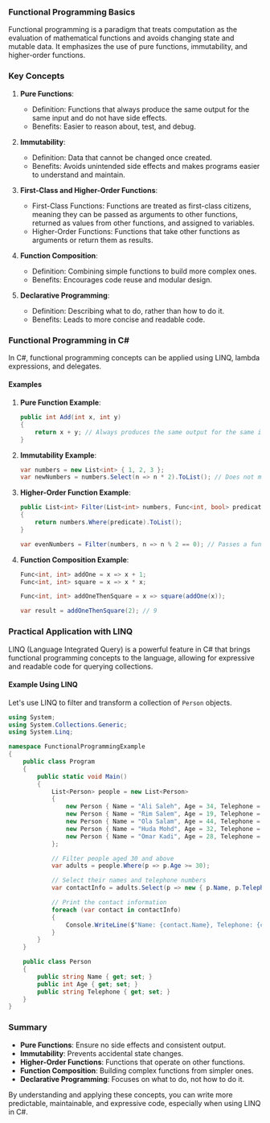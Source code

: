 
### Functional Programming Basics

Functional programming is a paradigm that treats computation as the evaluation of mathematical functions and avoids changing state and mutable data. It emphasizes the use of pure functions, immutability, and higher-order functions.

### Key Concepts

1. **Pure Functions**:
   - Definition: Functions that always produce the same output for the same input and do not have side effects.
   - Benefits: Easier to reason about, test, and debug.

2. **Immutability**:
   - Definition: Data that cannot be changed once created.
   - Benefits: Avoids unintended side effects and makes programs easier to understand and maintain.

3. **First-Class and Higher-Order Functions**:
   - First-Class Functions: Functions are treated as first-class citizens, meaning they can be passed as arguments to other functions, returned as values from other functions, and assigned to variables.
   - Higher-Order Functions: Functions that take other functions as arguments or return them as results.

4. **Function Composition**:
   - Definition: Combining simple functions to build more complex ones.
   - Benefits: Encourages code reuse and modular design.

5. **Declarative Programming**:
   - Definition: Describing what to do, rather than how to do it.
   - Benefits: Leads to more concise and readable code.

### Functional Programming in C#

In C#, functional programming concepts can be applied using LINQ, lambda expressions, and delegates.

#### Examples

1. **Pure Function Example**:
   ```csharp
   public int Add(int x, int y)
   {
       return x + y; // Always produces the same output for the same input
   }
   ```

2. **Immutability Example**:
   ```csharp
   var numbers = new List<int> { 1, 2, 3 };
   var newNumbers = numbers.Select(n => n * 2).ToList(); // Does not modify the original list
   ```

3. **Higher-Order Function Example**:
   ```csharp
   public List<int> Filter(List<int> numbers, Func<int, bool> predicate)
   {
       return numbers.Where(predicate).ToList();
   }

   var evenNumbers = Filter(numbers, n => n % 2 == 0); // Passes a function as an argument
   ```

4. **Function Composition Example**:
   ```csharp
   Func<int, int> addOne = x => x + 1;
   Func<int, int> square = x => x * x;

   Func<int, int> addOneThenSquare = x => square(addOne(x));

   var result = addOneThenSquare(2); // 9
   ```

### Practical Application with LINQ

LINQ (Language Integrated Query) is a powerful feature in C# that brings functional programming concepts to the language, allowing for expressive and readable code for querying collections.

#### Example Using LINQ

Let's use LINQ to filter and transform a collection of `Person` objects.

```csharp
using System;
using System.Collections.Generic;
using System.Linq;

namespace FunctionalProgrammingExample
{
    public class Program
    {
        public static void Main()
        {
            List<Person> people = new List<Person>
            {
                new Person { Name = "Ali Saleh", Age = 34, Telephone = "+1(123)456-7890" },
                new Person { Name = "Rim Salem", Age = 19, Telephone = "+1(123)456-7891" },
                new Person { Name = "Ola Salam", Age = 44, Telephone = "+1(123)456-7892" },
                new Person { Name = "Huda Mohd", Age = 32, Telephone = "+1(123)456-7893" },
                new Person { Name = "Omar Kadi", Age = 28, Telephone = "+1(123)456-7894" }
            };

            // Filter people aged 30 and above
            var adults = people.Where(p => p.Age >= 30);

            // Select their names and telephone numbers
            var contactInfo = adults.Select(p => new { p.Name, p.Telephone });

            // Print the contact information
            foreach (var contact in contactInfo)
            {
                Console.WriteLine($"Name: {contact.Name}, Telephone: {contact.Telephone}");
            }
        }
    }

    public class Person
    {
        public string Name { get; set; }
        public int Age { get; set; }
        public string Telephone { get; set; }
    }
}
```

### Summary

- **Pure Functions**: Ensure no side effects and consistent output.
- **Immutability**: Prevents accidental state changes.
- **Higher-Order Functions**: Functions that operate on other functions.
- **Function Composition**: Building complex functions from simpler ones.
- **Declarative Programming**: Focuses on what to do, not how to do it.

By understanding and applying these concepts, you can write more predictable, maintainable, and expressive code, especially when using LINQ in C#.